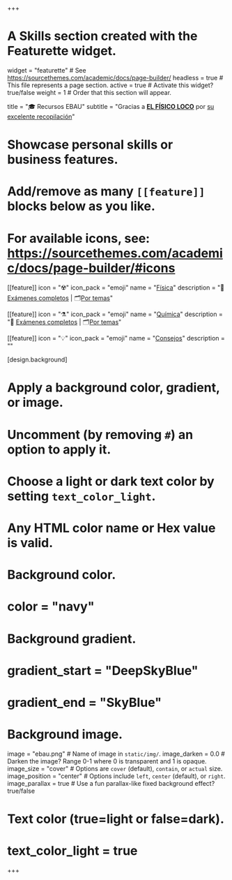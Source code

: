 +++
# A Skills section created with the Featurette widget.
widget = "featurette"  # See https://sourcethemes.com/academic/docs/page-builder/
headless = true  # This file represents a page section.
active = true  # Activate this widget? true/false
weight = 1  # Order that this section will appear.

title = "🎓 Recursos EBAU"
subtitle = "Gracias a [**EL FÍSICO LOCO**](http://elfisicoloco.blogspot.com) por [su excelente recopilación](http://elfisicoloco.blogspot.com/p/pau-cantabria-new.html)"

# Showcase personal skills or business features.
# 
# Add/remove as many `[[feature]]` blocks below as you like.
# 
# For available icons, see: https://sourcethemes.com/academic/docs/page-builder/#icons

[[feature]]
  icon = "☢️"
  icon_pack = "emoji"
  name = "[Física](#examenes-fisica)"
  description = "📝 [Exámenes completos](#examenes-fisica) | 🗂️[Por temas](#preguntas-fisica)"  
  
[[feature]]
  icon = "⚗️"
  icon_pack = "emoji"
  name = "[Química](#examenes-quimica)"
  description = "📝 [Exámenes completos](#examenes-quimica) | 🗂️[Por temas](#preguntas-quimica)"
  
[[feature]]
  icon = "💡"
  icon_pack = "emoji"
  name = "[Consejos](#consejos)"
  description = ""  
  
  
[design.background]
  # Apply a background color, gradient, or image.
  #   Uncomment (by removing `#`) an option to apply it.
  #   Choose a light or dark text color by setting `text_color_light`.
  #   Any HTML color name or Hex value is valid.
  
  # Background color.
  # color = "navy"
  
  # Background gradient.
  # gradient_start = "DeepSkyBlue"
  # gradient_end = "SkyBlue"
  
  # Background image.
  image = "ebau.png"  # Name of image in `static/img/`.
  image_darken = 0.0  # Darken the image? Range 0-1 where 0 is transparent and 1 is opaque.
  image_size = "cover"  #  Options are `cover` (default), `contain`, or `actual` size.
  image_position = "center"  # Options include `left`, `center` (default), or `right`.
  image_parallax = true  # Use a fun parallax-like fixed background effect? true/false

  # Text color (true=light or false=dark).
  # text_color_light = true    

+++
